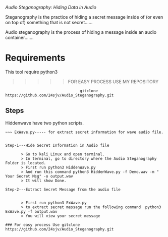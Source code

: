 *Audio Steganography: Hiding Data in Audio*


Steganography is the practice of hiding a secret message inside of (or even on top of) something that is not secret......


Audio steganography is the process of hiding a message inside an audio container.......




# Requirements
This tool require python3



>>>>> FOR EASY PROCESS USE MY REPOSITORY

                                     gitclone https://github.com/24sjv/Audio_Steganography.git
                 


## Steps
Hiddenwave have two python scripts.

~~~ HiddenWave.py----- for hide secret information.</li>
~~~ ExWave.py----- for extract secret information for wave audio file.


Step-1---Hide Secret Information in Audio file
       
       > Go to kali Linux and open terminal.
       > In terminal, go to directory where the Audio Steganography Folder is located.
       > First run python3 HiddenWave.py
       > And run this command python3 HiddenWave.py -f Demo.wav -m " Your Secret Msg" -o output.wav
       > It will show Done.

Step-2---Extract Secret Message from the audio file

         
       > First run python3 ExWave.py 
       > to extract secret message run the following command  python3 ExWave.py -f output.wav
       > You will view your secret message

### For easy process Use gitclone https://github.com/24sjv/Audio_Steganography.git 

